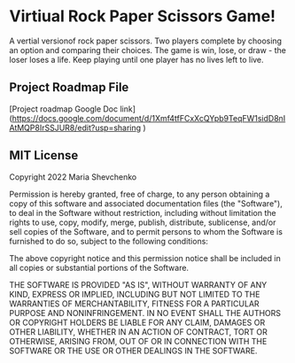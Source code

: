 # Virtiual Rock Paper Scissors Game!
A vertial versionof rock paper scissors.  Two players complete by choosing an option and comparing their choices. The game is win, lose, or draw - the loser loses a life. Keep playing until one player has no  lives left to live. 

## Project Roadmap File
[Project roadmap Google Doc link] (https://docs.google.com/document/d/1Xmf4tfFCxXcQYpb9TeqFW1sidD8nIAtMQP8IrSSJUR8/edit?usp=sharing )

## MIT License
Copyright 2022 Maria Shevchenko

Permission is hereby granted, free of charge, to any person obtaining a copy of this software and associated documentation files (the "Software"), to deal in the Software without restriction, including without limitation the rights to use, copy, modify, merge, publish, distribute, sublicense, and/or sell copies of the Software, and to permit persons to whom the Software is furnished to do so, subject to the following conditions:

The above copyright notice and this permission notice shall be included in all copies or substantial portions of the Software.

THE SOFTWARE IS PROVIDED "AS IS", WITHOUT WARRANTY OF ANY KIND, EXPRESS OR IMPLIED, INCLUDING BUT NOT LIMITED TO THE WARRANTIES OF MERCHANTABILITY, FITNESS FOR A PARTICULAR PURPOSE AND NONINFRINGEMENT. IN NO EVENT SHALL THE AUTHORS OR COPYRIGHT HOLDERS BE LIABLE FOR ANY CLAIM, DAMAGES OR OTHER LIABILITY, WHETHER IN AN ACTION OF CONTRACT, TORT OR OTHERWISE, ARISING FROM, OUT OF OR IN CONNECTION WITH THE SOFTWARE OR THE USE OR OTHER DEALINGS IN THE SOFTWARE.